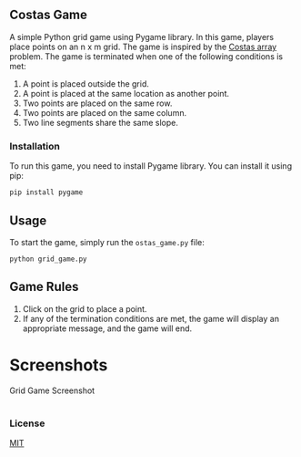 ## Costas Game

A simple Python grid game using Pygame library. In this game, players place points on an n x m grid. The game is inspired by the [Costas array](https://en.wikipedia.org/wiki/Costas_array) problem. The game is terminated when one of the following conditions is met:

1. A point is placed outside the grid.
2. A point is placed at the same location as another point.
3. Two points are placed on the same row.
4. Two points are placed on the same column.
5. Two line segments share the same slope.
### Installation

To run this game, you need to install Pygame library. You can install it using pip:


```pip install pygame```
## Usage

To start the game, simply run the `ostas_game.py` file:

```python grid_game.py```

## Game Rules

1. Click on the grid to place a point.
2. If any of the termination conditions are met, the game will display an appropriate message, and the game will end.

# Screenshots
[](https://github.com/Reben80/costas_game/blob/main/photos/Screenshot%202023-03-20%20at%2010.53.38%20PM.png)

Grid Game Screenshot

#
### License

[MIT](https://choosealicense.com/licenses/mit/)
